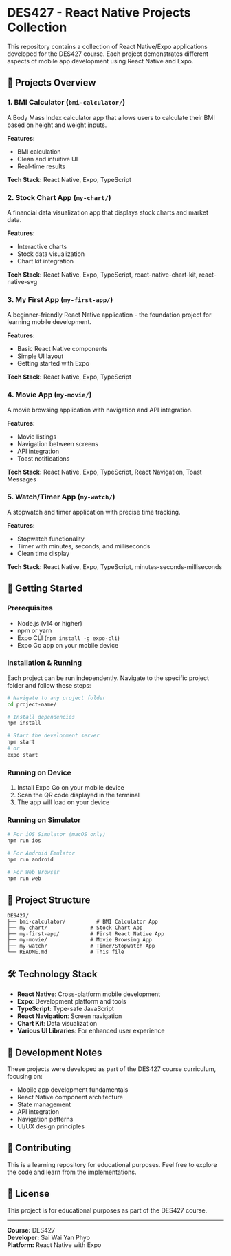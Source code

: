 # DES427 - React Native Projects Collection

This repository contains a collection of React Native/Expo applications developed for the DES427 course. Each project demonstrates different aspects of mobile app development using React Native and Expo.

## 📱 Projects Overview

### 1. BMI Calculator (`bmi-calculator/`)
A Body Mass Index calculator app that allows users to calculate their BMI based on height and weight inputs.

**Features:**
- BMI calculation
- Clean and intuitive UI
- Real-time results

**Tech Stack:** React Native, Expo, TypeScript

### 2. Stock Chart App (`my-chart/`)
A financial data visualization app that displays stock charts and market data.

**Features:**
- Interactive charts
- Stock data visualization
- Chart kit integration

**Tech Stack:** React Native, Expo, TypeScript, react-native-chart-kit, react-native-svg

### 3. My First App (`my-first-app/`)
A beginner-friendly React Native application - the foundation project for learning mobile development.

**Features:**
- Basic React Native components
- Simple UI layout
- Getting started with Expo

**Tech Stack:** React Native, Expo, TypeScript

### 4. Movie App (`my-movie/`)
A movie browsing application with navigation and API integration.

**Features:**
- Movie listings
- Navigation between screens
- API integration
- Toast notifications

**Tech Stack:** React Native, Expo, TypeScript, React Navigation, Toast Messages

### 5. Watch/Timer App (`my-watch/`)
A stopwatch and timer application with precise time tracking.

**Features:**
- Stopwatch functionality
- Timer with minutes, seconds, and milliseconds
- Clean time display

**Tech Stack:** React Native, Expo, TypeScript, minutes-seconds-milliseconds

## 🚀 Getting Started

### Prerequisites
- Node.js (v14 or higher)
- npm or yarn
- Expo CLI (`npm install -g expo-cli`)
- Expo Go app on your mobile device

### Installation & Running

Each project can be run independently. Navigate to the specific project folder and follow these steps:

```bash
# Navigate to any project folder
cd project-name/

# Install dependencies
npm install

# Start the development server
npm start
# or
expo start
```

### Running on Device
1. Install Expo Go on your mobile device
2. Scan the QR code displayed in the terminal
3. The app will load on your device

### Running on Simulator
```bash
# For iOS Simulator (macOS only)
npm run ios

# For Android Emulator
npm run android

# For Web Browser
npm run web
```

## 📂 Project Structure

```
DES427/
├── bmi-calculator/          # BMI Calculator App
├── my-chart/              # Stock Chart App
├── my-first-app/          # First React Native App
├── my-movie/              # Movie Browsing App
├── my-watch/              # Timer/Stopwatch App
└── README.md              # This file
```

## 🛠 Technology Stack

- **React Native**: Cross-platform mobile development
- **Expo**: Development platform and tools
- **TypeScript**: Type-safe JavaScript
- **React Navigation**: Screen navigation
- **Chart Kit**: Data visualization
- **Various UI Libraries**: For enhanced user experience

## 📝 Development Notes

These projects were developed as part of the DES427 course curriculum, focusing on:
- Mobile app development fundamentals
- React Native component architecture
- State management
- API integration
- Navigation patterns
- UI/UX design principles

## 🤝 Contributing

This is a learning repository for educational purposes. Feel free to explore the code and learn from the implementations.

## 📄 License

This project is for educational purposes as part of the DES427 course.

---

**Course:** DES427  
**Developer:** Sai Wai Yan Phyo  
**Platform:** React Native with Expo